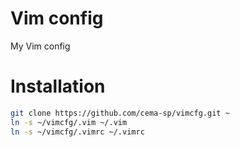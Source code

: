 # Vim config

My Vim config

# Installation

~~~bash
git clone https://github.com/cema-sp/vimcfg.git ~
ln -s ~/vimcfg/.vim ~/.vim
ln -s ~/vimcfg/.vimrc ~/.vimrc
~~~
